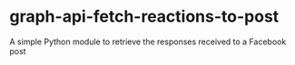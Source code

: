 # graph-api-fetch-reactions-to-post
A simple Python module to retrieve the responses received to a Facebook post
